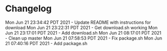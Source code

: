 # Changelog

Mon Jun 21 23:34:42 PDT 2021 - Update README with instructions for download
Mon Jun 21 23:22:31 PDT 2021 - Get download.sh working
Mon Jun 21 23:17:01 PDT 2021 - Add download.sh
Mon Jun 21 08:17:01 PDT 2021 - Clean up master
Mon Jun 21 07:58:53 PDT 2021 - Fix package.sh
Mon Jun 21 07:40:16 PDT 2021 - Add package.sh
